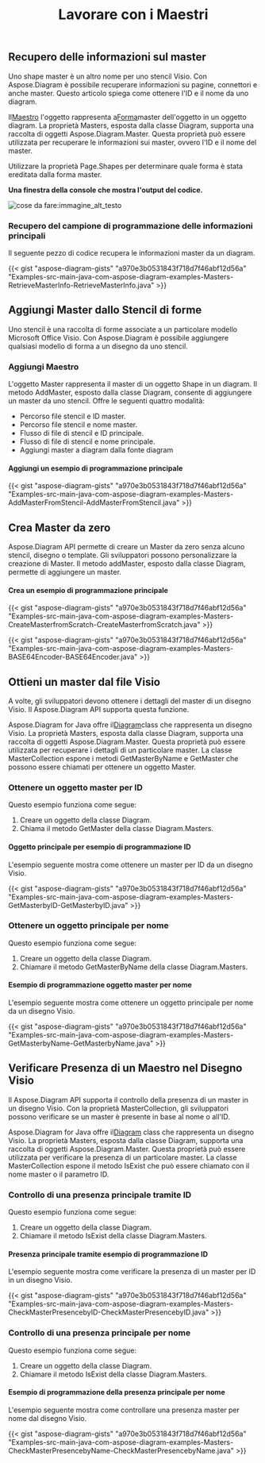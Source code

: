 ﻿---
title: Lavorare con i Maestri
type: docs
weight: 30
url: /it/java/working-with-masters/
---
## **Recupero delle informazioni sul master**
Uno shape master è un altro nome per uno stencil Visio. Con Aspose.Diagram è possibile recuperare informazioni su pagine, connettori e anche master. Questo articolo spiega come ottenere l'ID e il nome da uno diagram.

 Il[Maestro](https://reference.aspose.com/diagram/java/com.aspose.diagram/master) l'oggetto rappresenta a[Forma](https://reference.aspose.com/diagram/java/com.aspose.diagram/shape)master dell'oggetto in un oggetto diagram. La proprietà Masters, esposta dalla classe Diagram, supporta una raccolta di oggetti Aspose.Diagram.Master. Questa proprietà può essere utilizzata per recuperare le informazioni sui master, ovvero l'ID e il nome del master.

Utilizzare la proprietà Page.Shapes per determinare quale forma è stata ereditata dalla forma master.

**Una finestra della console che mostra l'output del codice.** 

![cose da fare:immagine_alt_testo](http://i.imgur.com/DPn5sP9.png)
### **Recupero del campione di programmazione delle informazioni principali**
Il seguente pezzo di codice recupera le informazioni master da un diagram.

{{< gist "aspose-diagram-gists" "a970e3b0531843f718d7f46abf12d56a" "Examples-src-main-java-com-aspose-diagram-examples-Masters-RetrieveMasterInfo-RetrieveMasterInfo.java" >}}
## **Aggiungi Master dallo Stencil di forme**
Uno stencil è una raccolta di forme associate a un particolare modello Microsoft Office Visio. Con Aspose.Diagram è possibile aggiungere qualsiasi modello di forma a un disegno da uno stencil.
### **Aggiungi Maestro**
L'oggetto Master rappresenta il master di un oggetto Shape in un diagram. Il metodo AddMaster, esposto dalla classe Diagram, consente di aggiungere un master da uno stencil. Offre le seguenti quattro modalità:

- Percorso file stencil e ID master.
- Percorso file stencil e nome master.
- Flusso di file di stencil e ID principale.
- Flusso di file di stencil e nome principale.
- Aggiungi master a diagram dalla fonte diagram
#### **Aggiungi un esempio di programmazione principale**
{{< gist "aspose-diagram-gists" "a970e3b0531843f718d7f46abf12d56a" "Examples-src-main-java-com-aspose-diagram-examples-Masters-AddMasterFromStencil-AddMasterFromStencil.java" >}}
## **Crea Master da zero**
Aspose.Diagram API permette di creare un Master da zero senza alcuno stencil, disegno o template. Gli sviluppatori possono personalizzare la creazione di Master. Il metodo addMaster, esposto dalla classe Diagram, permette di aggiungere un master.
#### **Crea un esempio di programmazione principale**
{{< gist "aspose-diagram-gists" "a970e3b0531843f718d7f46abf12d56a" "Examples-src-main-java-com-aspose-diagram-examples-Masters-CreateMasterfromScratch-CreateMasterfromScratch.java" >}}

{{< gist "aspose-diagram-gists" "a970e3b0531843f718d7f46abf12d56a" "Examples-src-main-java-com-aspose-diagram-examples-Masters-BASE64Encoder-BASE64Encoder.java" >}}
## **Ottieni un master dal file Visio**
A volte, gli sviluppatori devono ottenere i dettagli del master di un disegno Visio. Il Aspose.Diagram API supporta questa funzione.

 Aspose.Diagram for Java offre il[Diagram](https://reference.aspose.com/diagram/java/com.aspose.diagram/diagram)class che rappresenta un disegno Visio. La proprietà Masters, esposta dalla classe Diagram, supporta una raccolta di oggetti Aspose.Diagram.Master. Questa proprietà può essere utilizzata per recuperare i dettagli di un particolare master. La classe MasterCollection espone i metodi GetMasterByName e GetMaster che possono essere chiamati per ottenere un oggetto Master.
### **Ottenere un oggetto master per ID**
Questo esempio funziona come segue:

1. Creare un oggetto della classe Diagram.
1. Chiama il metodo GetMaster della classe Diagram.Masters.
#### **Oggetto principale per esempio di programmazione ID**
L'esempio seguente mostra come ottenere un master per ID da un disegno Visio.

{{< gist "aspose-diagram-gists" "a970e3b0531843f718d7f46abf12d56a" "Examples-src-main-java-com-aspose-diagram-examples-Masters-GetMasterbyID-GetMasterbyID.java" >}}
### **Ottenere un oggetto principale per nome**
Questo esempio funziona come segue:

1. Creare un oggetto della classe Diagram.
1. Chiamare il metodo GetMasterByName della classe Diagram.Masters.
#### **Esempio di programmazione oggetto master per nome**
L'esempio seguente mostra come ottenere un oggetto principale per nome da un disegno Visio.

{{< gist "aspose-diagram-gists" "a970e3b0531843f718d7f46abf12d56a" "Examples-src-main-java-com-aspose-diagram-examples-Masters-GetMasterbyName-GetMasterbyName.java" >}}
## **Verificare Presenza di un Maestro nel Disegno Visio**
Il Aspose.Diagram API supporta il controllo della presenza di un master in un disegno Visio. Con la proprietà MasterCollection, gli sviluppatori possono verificare se un master è presente in base al nome o all'ID.

 Aspose.Diagram for Java offre il[Diagram](https://reference.aspose.com/diagram/java/com.aspose.diagram/diagram) class che rappresenta un disegno Visio. La proprietà Masters, esposta dalla classe Diagram, supporta una raccolta di oggetti Aspose.Diagram.Master. Questa proprietà può essere utilizzata per verificare la presenza di un particolare master. La classe MasterCollection espone il metodo IsExist che può essere chiamato con il nome master o il parametro ID.
### **Controllo di una presenza principale tramite ID**
Questo esempio funziona come segue:

1. Creare un oggetto della classe Diagram.
1. Chiamare il metodo IsExist della classe Diagram.Masters.
#### **Presenza principale tramite esempio di programmazione ID**
L'esempio seguente mostra come verificare la presenza di un master per ID in un disegno Visio.

{{< gist "aspose-diagram-gists" "a970e3b0531843f718d7f46abf12d56a" "Examples-src-main-java-com-aspose-diagram-examples-Masters-CheckMasterPresencebyID-CheckMasterPresencebyID.java" >}}
### **Controllo di una presenza principale per nome**
Questo esempio funziona come segue:

1. Creare un oggetto della classe Diagram.
1. Chiamare il metodo IsExist della classe Diagram.Masters.
#### **Esempio di programmazione della presenza principale per nome**
L'esempio seguente mostra come controllare una presenza master per nome dal disegno Visio.

{{< gist "aspose-diagram-gists" "a970e3b0531843f718d7f46abf12d56a" "Examples-src-main-java-com-aspose-diagram-examples-Masters-CheckMasterPresencebyName-CheckMasterPresencebyName.java" >}}
